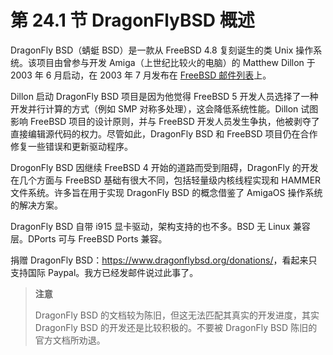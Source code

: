 # 第 24.1 节 DragonFlyBSD 概述

DragonFly BSD（蜻蜓 BSD）是一款从 FreeBSD 4.8 复刻诞生的类 Unix 操作系统。该项目由曾参与开发 Amiga（上世纪比较火的电脑）的 Matthew Dillon 于 2003 年 6 月启动，在 2003 年 7 月发布在 [FreeBSD 邮件列表](https://lists.freebsd.org/pipermail/freebsd-current/2003-July/006889.html)上。

Dillon 启动 DragonFly BSD 项目是因为他觉得 FreeBSD 5 开发人员选择了一种开发并行计算的方式（例如 SMP 对称多处理），这会降低系统性能。Dillon 试图影响 FreeBSD 项目的设计原则，并与 FreeBSD 开发人员发生争执，他被剥夺了直接编辑源代码的权力。尽管如此，DragonFly BSD 和 FreeBSD 项目仍在合作修复一些错误和更新驱动程序。

DrogonFly BSD 因继续 FreeBSD 4 开始的道路而受到阻碍，DragonFly 的开发在几个方面与 FreeBSD 基础有很大不同，包括轻量级内核线程实现和 HAMMER 文件系统。许多旨在用于实现 DragonFly BSD 的概念借鉴了 AmigaOS 操作系统的解决方案。

DragonFly BSD 自带 i915 显卡驱动，架构支持的也不多。BSD 无 Linux 兼容层。DPorts 可与 FreeBSD Ports 兼容。

捐赠 DragonFly BSD：<https://www.dragonflybsd.org/donations/>，看起来只支持国际 Paypal。我方已经发邮件说过此事了。

> **注意**
>
> DragonFly BSD 的文档较为陈旧，但这无法匹配其真实的开发进度，其实 DragonFly BSD 的开发还是比较积极的。不要被 DragonFly BSD 陈旧的官方文档所劝退。
